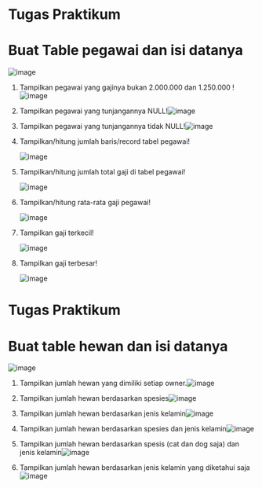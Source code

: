 # Tugas Praktikum
# Buat Table pegawai dan isi datanya
![image](https://github.com/RianFauza/latihanMYSQL4/assets/115771479/d31b1ba6-8e4c-494d-8df0-a68dcd042a6b)
1. Tampilkan pegawai yang gajinya bukan 2.000.000 dan 1.250.000 !
 ![image](https://github.com/RianFauza/latihanMYSQL4/assets/115771479/a512b30a-7dd4-4c63-9fdb-03288878baf7)
2. Tampilkan pegawai yang tunjangannya NULL!![image](https://github.com/RianFauza/latihanMYSQL4/assets/115771479/e9be05d2-ff4a-49fa-b803-e12eb326bae0)
3. Tampilkan pegawai yang tunjangannya tidak NULL!![image](https://github.com/RianFauza/latihanMYSQL4/assets/115771479/56d6b3e7-c89c-4b5d-872e-e1879993e709)
4. Tampilkan/hitung jumlah baris/record tabel pegawai!

      ![image](https://github.com/RianFauza/latihanMYSQL4/assets/115771479/1dc2a22b-391f-4ed3-a017-4672c29ea6a9)

5. Tampilkan/hitung jumlah total gaji di tabel pegawai!
     
     ![image](https://github.com/RianFauza/latihanMYSQL4/assets/115771479/a7580171-b6ae-444f-9064-1f3d3ce1f2ea)

6. Tampilkan/hitung rata-rata gaji pegawai!
     
     ![image](https://github.com/RianFauza/latihanMYSQL4/assets/115771479/cef2d7e9-6969-45d6-87f0-956aacbb9c42)

7. Tampilkan gaji terkecil!
     
     ![image](https://github.com/RianFauza/latihanMYSQL4/assets/115771479/7d229929-9d80-403f-befb-550096916884)

8. Tampilkan gaji terbesar!
     
     ![image](https://github.com/RianFauza/latihanMYSQL4/assets/115771479/6c467a6a-ee4b-423a-a0ff-57b7a06e86a8)

# Tugas Praktikum
# Buat table hewan dan isi datanya
![image](https://github.com/RianFauza/latihanMYSQL4/assets/115771479/4c31b374-f6a8-4a48-a806-0fb08b69e137)
1. Tampilkan jumlah hewan yang dimiliki setiap owner.![image](https://github.com/RianFauza/latihanMYSQL4/assets/115771479/bae986c1-1ba7-4fbf-a0df-81355d1aa960)

2. Tampilkan jumlah hewan berdasarkan spesies![image](https://github.com/RianFauza/latihanMYSQL4/assets/115771479/b957c750-71fe-41aa-b68b-f8d011e69c61)

3. Tampilkan jumlah hewan berdasarkan jenis kelamin![image](https://github.com/RianFauza/latihanMYSQL4/assets/115771479/31cc3951-5f1f-4335-a4ec-1f923c9d8692)

4. Tampilkan jumlah hewan berdasarkan spesies dan jenis kelamin![image](https://github.com/RianFauza/latihanMYSQL4/assets/115771479/52bbef49-816d-40d8-a16e-13269d5b2d59)

5. Tampilkan jumlah hewan berdasarkan spesis (cat dan dog saja) dan jenis kelamin![image](https://github.com/RianFauza/latihanMYSQL4/assets/115771479/362dabb7-4524-4355-873a-6fd705b80cab)

6. Tampilkan jumlah hewan berdasarkan jenis kelamin yang diketahui saja![image](https://github.com/RianFauza/latihanMYSQL4/assets/115771479/7ce5bd54-bfe7-49df-b4e2-4669754bbe84)


